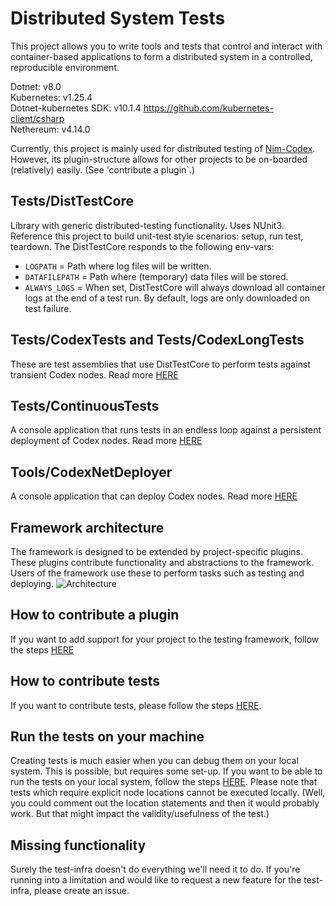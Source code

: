 # Distributed System Tests

This project allows you to write tools and tests that control and interact with container-based applications to form a distributed system in a controlled, reproducible environment.

Dotnet: v8.0  
Kubernetes: v1.25.4  
Dotnet-kubernetes SDK: v10.1.4 https://github.com/kubernetes-client/csharp  
Nethereum: v4.14.0

Currently, this project is mainly used for distributed testing of [Nim-Codex](https://github.com/codex-storage/nim-codex). However, its plugin-structure allows for other projects to be on-boarded (relatively) easily. (See 'contribute a plugin`.)

## Tests/DistTestCore
Library with generic distributed-testing functionality. Uses NUnit3. Reference this project to build unit-test style scenarios: setup, run test, teardown. The DistTestCore responds to the following env-vars:
- `LOGPATH` = Path where log files will be written.
- `DATAFILEPATH` = Path where (temporary) data files will be stored.
- `ALWAYS_LOGS` = When set, DistTestCore will always download all container logs at the end of a test run. By default, logs are only downloaded on test failure.

## Tests/CodexTests and Tests/CodexLongTests
These are test assemblies that use DistTestCore to perform tests against transient Codex nodes.
Read more [HERE](/Tests/CodexTests/README.md)

## Tests/ContinuousTests
A console application that runs tests in an endless loop against a persistent deployment of Codex nodes.
Read more [HERE](/Tests/CodexContinuousTests/README.md)

## Tools/CodexNetDeployer
A console application that can deploy Codex nodes.
Read more [HERE](/Tools/CodexNetDeployer/README.MD)

## Framework architecture
The framework is designed to be extended by project-specific plugins. These plugins contribute functionality and abstractions to the framework. Users of the framework use these to perform tasks such as testing and deploying.
![Architecture](/docs/FrameworkArchitecture.png)

## How to contribute a plugin
If you want to add support for your project to the testing framework, follow the steps [HERE](/CONTRIBUTINGPLUGINS.MD)

## How to contribute tests
If you want to contribute tests, please follow the steps [HERE](/CONTRIBUTINGTESTS.md).

## Run the tests on your machine
Creating tests is much easier when you can debug them on your local system. This is possible, but requires some set-up. If you want to be able to run the tests on your local system, follow the steps [HERE](/docs/LOCALSETUP.md). Please note that tests which require explicit node locations cannot be executed locally. (Well, you could comment out the location statements and then it would probably work. But that might impact the validity/usefulness of the test.)

## Missing functionality
Surely the test-infra doesn't do everything we'll need it to do. If you're running into a limitation and would like to request a new feature for the test-infra, please create an issue.
